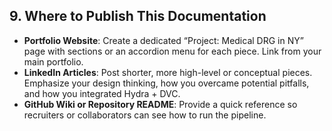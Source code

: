 ## 9. Where to Publish This Documentation

- **Portfolio Website**: Create a dedicated “Project: Medical DRG in NY” page with sections or an accordion menu for each piece. Link from your main portfolio.
- **LinkedIn Articles**: Post shorter, more high-level or conceptual pieces. Emphasize your design thinking, how you overcame potential pitfalls, and how you integrated Hydra + DVC.
- **GitHub Wiki or Repository README**: Provide a quick reference so recruiters or collaborators can see how to run the pipeline.
